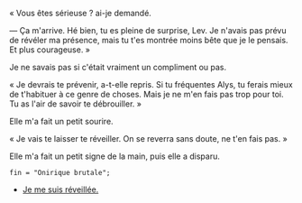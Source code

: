 « Vous êtes sérieuse ? ai-je demandé.

— Ça m'arrive. Hé bien, tu es pleine de surprise, Lev. Je n'avais pas prévu de révéler ma présence, mais tu t'es montrée moins bête que je le pensais. Et plus courageuse. »

Je ne savais pas si c'était vraiment un compliment ou pas.

« Je devrais te prévenir, a-t-elle repris. Si tu fréquentes Alys, tu ferais mieux de t'habituer à ce genre de choses. Mais je ne m'en fais pas trop pour toi. Tu as l'air de savoir te débrouiller. »

Elle m'a fait un petit sourire.

« Je vais te laisser te réveiller. On se reverra sans doute, ne t'en fais pas. »

Elle m'a fait un petit signe de la main, puis elle a disparu.

```
fin = "Onirique brutale";
```

* [Je me suis réveillée.](reveiller.md)
